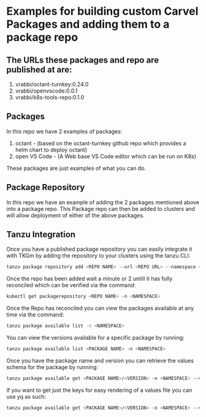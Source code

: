 # Examples for building custom Carvel Packages and adding them to a package repo
## The URLs these packages and repo are published at are:
1. vrabbi/octant-turnkey:0.24.0
2. vrabbi/openvscode:0.0.1
3. vrabbi/k8s-tools-repo:0.1.0

## Packages
In this repo we have 2 examples of packages: 
1. octant - (based on the octant-turnkey github repo which provides a helm chart to deploy octant)
2. open VS Code - (A Web base VS Code editor which can be run on K8s)

These packages are just examples of what you can do. 

## Package Repository
In this repo we have an example of adding the 2 packages mentioned above into a package repo. 
This Package repo can then be added to clusters and will allow deployment of either of the above packages.

## Tanzu Integration
Once you have a published package repository you can easily integrate it with TKGm by adding the repository to your clusters using the tanzu CLI:
``` bash
tanzu package repository add <REPO NAME> --url <REPO URL> --namespace <NAMESPACE> --create-namespace
```  
Once the repo has been added wait a minute or 2 untill it has fully reconciled which can be verified via the command:
``` bash
kubectl get packagerepository <REPO NAME> -n <NAMESPACE>
```  
Once the Repo has reconciled you can view the packages available at any time via the command:
``` bash
tanzu package available list -n <NAMESPACE>
```  
You can view the versions available for a specific package by running:
``` bash
tanzu package available list <PACKAGE NAME> -n <NAMESPACE>
```  
Once you have the package name and version you can retrieve the values schema for the package by running:
``` bash
tanzu package available get <PACKAGE NAME>/<VERSION> -n <NAMESPACE> --values-schema
```  
If you want to get just the keys for easy rendering of a values file you can use yq as such:
``` bash
tanzu package available get <PACKAGE NAME>/<VERSION> -n <NAMESPACE> --values-schema -o yaml | yq '.[].key' -r
```  
